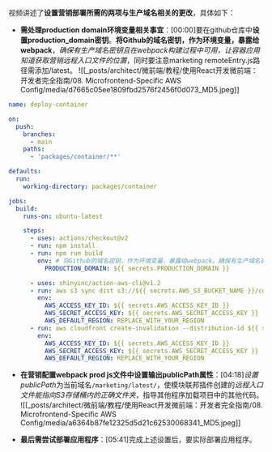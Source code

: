 

视频讲述了**设置营销部署所需的两项与生产域名相关的更改**，具体如下：


- **需处理production domain环境变量相关事宜**：[00:00]要在github仓库中**设置production_domain密钥**。**将Github的域名密钥，作为环境变量，暴露给webpack**，*确保有生产域名密钥且在webpack构建过程中可用，让容器应用知道获取营销远程入口文件的位置*，同时要注意marketing remoteEntry.js路径需添加/latest。
![[_posts/architect/微前端/教程/使用React开发微前端：开发者完全指南/08. Microfrontend-Specific AWS Config/media/d7665c05ee1809fbd2576f2456f0d073_MD5.jpeg]]

```yml
name: deploy-container

on:
  push:
    branches:
      - main
    paths:
      - 'packages/container/**'

defaults:
  run:
    working-directory: packages/container

jobs:
  build:
    runs-on: ubuntu-latest

    steps:
      - uses: actions/checkout@v2
      - run: npm install
      - run: npm run build
        env: # 将Github的域名密钥，作为环境变量，暴露给webpack。确保有生产域名密钥且在webpack构建过程中可用
          PRODUCTION_DOMAIN: ${{ secrets.PRODUCTION_DOMAIN }}

      - uses: shinyinc/action-aws-cli@v1.2
      - run: aws s3 sync dist s3://${{ secrets.AWS_S3_BUCKET_NAME }}/container/latest
        env:
          AWS_ACCESS_KEY_ID: ${{ secrets.AWS_ACCESS_KEY_ID }}
          AWS_SECRET_ACCESS_KEY: ${{ secrets.AWS_SECRET_ACCESS_KEY }}
          AWS_DEFAULT_REGION: REPLACE_WITH_YOUR_REGION
      - run: aws cloudfront create-invalidation --distribution-id ${{ secrets.AWS_DISTRIBUTION_ID }} --paths "/container/latest/index.html"
        env:
          AWS_ACCESS_KEY_ID: ${{ secrets.AWS_ACCESS_KEY_ID }}
          AWS_SECRET_ACCESS_KEY: ${{ secrets.AWS_SECRET_ACCESS_KEY }}
          AWS_DEFAULT_REGION: REPLACE_WITH_YOUR_REGION

```

- **在营销配置webpack prod js文件中设置输出publicPath属性**：[04:18]*设置publicPath*为当前域名`/marketing/latest/`，使模块联邦插件创建的*远程入口文件能指向S3存储桶内的正确文件夹*，指导其他程序加载项目中的其他代码。
![[_posts/architect/微前端/教程/使用React开发微前端：开发者完全指南/08. Microfrontend-Specific AWS Config/media/a6364b87fe12325d5d21c62530068341_MD5.jpeg]]


- **最后需尝试部署应用程序**：[05:41]完成上述设置后，要实际部署应用程序。